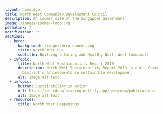 ```yaml
---
layout: homepage
title: North West Community Development Council
description: An Isomer site of the Singapore Government
image: /images/isomer-logo.svg
permalink: /
notification: ""
sections:
  - hero:
      background: /images/hero-banner.png
      title: North West CDC
      subtitle: Building a Caring and Healthy North West Community
  - infopic:
      title: North West Sustainability Report 2019
      description: North West Sustainability Report 2019 is out!  Check the North West
        District's achievements in sustainable development,
      alt: Image alt text
  - infopic:
      button: Sustainability in action
      url: https://pa-cdcnw-staging.netlify.app/newsroom/publications
      alt: Image alt text
  - resources:
      title: North West Happenings
---
```



